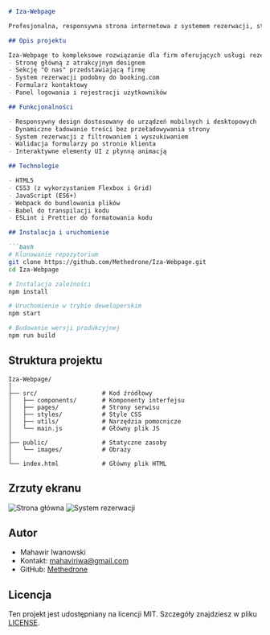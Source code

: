 ```markdown
# Iza-Webpage

Profesjonalna, responsywna strona internetowa z systemem rezerwacji, stworzona przy użyciu czystego JavaScript, HTML i CSS.

## Opis projektu

Iza-Webpage to kompleksowe rozwiązanie dla firm oferujących usługi rezerwacyjne. Projekt zawiera:
- Stronę główną z atrakcyjnym designem
- Sekcję "O nas" przedstawiającą firmę
- System rezerwacji podobny do booking.com
- Formularz kontaktowy
- Panel logowania i rejestracji użytkowników

## Funkcjonalności

- Responsywny design dostosowany do urządzeń mobilnych i desktopowych
- Dynamiczne ładowanie treści bez przeładowywania strony
- System rezerwacji z filtrowaniem i wyszukiwaniem
- Walidacja formularzy po stronie klienta
- Interaktywne elementy UI z płynną animacją

## Technologie

- HTML5
- CSS3 (z wykorzystaniem Flexbox i Grid)
- JavaScript (ES6+)
- Webpack do bundlowania plików
- Babel do transpilacji kodu
- ESLint i Prettier do formatowania kodu

## Instalacja i uruchomienie

```bash
# Klonowanie repozytorium
git clone https://github.com/Methedrone/Iza-Webpage.git
cd Iza-Webpage

# Instalacja zależności
npm install

# Uruchomienie w trybie deweloperskim
npm start

# Budowanie wersji produkcyjnej
npm run build
```

## Struktura projektu

```
Iza-Webpage/
│
├── src/                  # Kod źródłowy
│   ├── components/       # Komponenty interfejsu
│   ├── pages/            # Strony serwisu
│   ├── styles/           # Style CSS
│   ├── utils/            # Narzędzia pomocnicze
│   └── main.js           # Główny plik JS
│
├── public/               # Statyczne zasoby
│   └── images/           # Obrazy
│
└── index.html            # Główny plik HTML
```

## Zrzuty ekranu

![Strona główna](public/images/screenshot-home.jpg)
![System rezerwacji](public/images/screenshot-booking.jpg)

## Autor

- Mahawir Iwanowski
- Kontakt: mahaviriwa@gmail.com
- GitHub: [Methedrone](https://github.com/Methedrone)

## Licencja

Ten projekt jest udostępniany na licencji MIT. Szczegóły znajdziesz w pliku [LICENSE](LICENSE).
```
